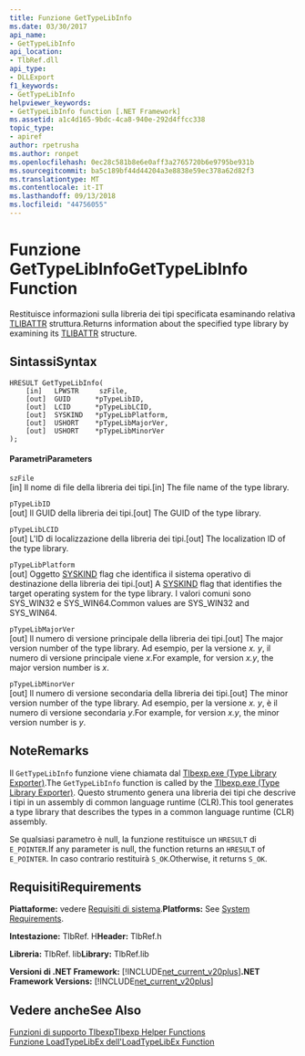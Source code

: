 ```yaml
---
title: Funzione GetTypeLibInfo
ms.date: 03/30/2017
api_name:
- GetTypeLibInfo
api_location:
- TlbRef.dll
api_type:
- DLLExport
f1_keywords:
- GetTypeLibInfo
helpviewer_keywords:
- GetTypeLibInfo function [.NET Framework]
ms.assetid: a1c4d165-9bdc-4ca8-940e-292d4ffcc338
topic_type:
- apiref
author: rpetrusha
ms.author: ronpet
ms.openlocfilehash: 0ec28c581b8e6e0aff3a2765720b6e9795be931b
ms.sourcegitcommit: ba5c189bf44d44204a3e8838e59ec378a62d82f3
ms.translationtype: MT
ms.contentlocale: it-IT
ms.lasthandoff: 09/13/2018
ms.locfileid: "44756055"
---
```

# <a name="gettypelibinfo-function"></a><span data-ttu-id="79c7e-102">Funzione GetTypeLibInfo</span><span class="sxs-lookup"><span data-stu-id="79c7e-102">GetTypeLibInfo Function</span></span>
<span data-ttu-id="79c7e-103">Restituisce informazioni sulla libreria dei tipi specificata esaminando relativa [TLIBATTR](https://docs.microsoft.com/previous-versions/windows/desktop/api/oaidl/ns-oaidl-tagtlibattr) struttura.</span><span class="sxs-lookup"><span data-stu-id="79c7e-103">Returns information about the specified type library by examining its [TLIBATTR](https://docs.microsoft.com/previous-versions/windows/desktop/api/oaidl/ns-oaidl-tagtlibattr) structure.</span></span>  
  
## <a name="syntax"></a><span data-ttu-id="79c7e-104">Sintassi</span><span class="sxs-lookup"><span data-stu-id="79c7e-104">Syntax</span></span>  
  
```  
HRESULT GetTypeLibInfo(  
    [in]   LPWSTR     szFile,  
    [out]  GUID      *pTypeLibID,  
    [out]  LCID      *pTypeLibLCID,  
    [out]  SYSKIND   *pTypeLibPlatform,  
    [out]  USHORT    *pTypeLibMajorVer,  
    [out]  USHORT    *pTypeLibMinorVer  
);  
```  
  
#### <a name="parameters"></a><span data-ttu-id="79c7e-105">Parametri</span><span class="sxs-lookup"><span data-stu-id="79c7e-105">Parameters</span></span>  
 `szFile`  
 <span data-ttu-id="79c7e-106">[in] Il nome di file della libreria dei tipi.</span><span class="sxs-lookup"><span data-stu-id="79c7e-106">[in] The file name of the type library.</span></span>  
  
 `pTypeLibID`  
 <span data-ttu-id="79c7e-107">[out] Il GUID della libreria dei tipi.</span><span class="sxs-lookup"><span data-stu-id="79c7e-107">[out] The GUID of the type library.</span></span>  
  
 `pTypeLibLCID`  
 <span data-ttu-id="79c7e-108">[out] L'ID di localizzazione della libreria dei tipi.</span><span class="sxs-lookup"><span data-stu-id="79c7e-108">[out] The localization ID of the type library.</span></span>  
  
 `pTypeLibPlatform`  
 <span data-ttu-id="79c7e-109">[out] Oggetto [SYSKIND](https://docs.microsoft.com/previous-versions/windows/desktop/api/oaidl/ne-oaidl-tagsyskind) flag che identifica il sistema operativo di destinazione della libreria dei tipi.</span><span class="sxs-lookup"><span data-stu-id="79c7e-109">[out] A [SYSKIND](https://docs.microsoft.com/previous-versions/windows/desktop/api/oaidl/ne-oaidl-tagsyskind) flag that identifies the target operating system for the type library.</span></span> <span data-ttu-id="79c7e-110">I valori comuni sono SYS_WIN32 e SYS_WIN64.</span><span class="sxs-lookup"><span data-stu-id="79c7e-110">Common values are SYS_WIN32 and SYS_WIN64.</span></span>  
  
 `pTypeLibMajorVer`  
 <span data-ttu-id="79c7e-111">[out] Il numero di versione principale della libreria dei tipi.</span><span class="sxs-lookup"><span data-stu-id="79c7e-111">[out] The major version number of the type library.</span></span> <span data-ttu-id="79c7e-112">Ad esempio, per la versione *x. y*, il numero di versione principale viene *x*.</span><span class="sxs-lookup"><span data-stu-id="79c7e-112">For example, for version *x.y*, the major version number is *x*.</span></span>  
  
 `pTypeLibMinorVer`  
 <span data-ttu-id="79c7e-113">[out] Il numero di versione secondaria della libreria dei tipi.</span><span class="sxs-lookup"><span data-stu-id="79c7e-113">[out] The minor version number of the type library.</span></span> <span data-ttu-id="79c7e-114">Ad esempio, per la versione *x. y*, è il numero di versione secondaria *y*.</span><span class="sxs-lookup"><span data-stu-id="79c7e-114">For example, for version *x.y*, the minor version number is *y*.</span></span>  
  
## <a name="remarks"></a><span data-ttu-id="79c7e-115">Note</span><span class="sxs-lookup"><span data-stu-id="79c7e-115">Remarks</span></span>  
 <span data-ttu-id="79c7e-116">Il `GetTypeLibInfo` funzione viene chiamata dal [Tlbexp.exe (Type Library Exporter)](../../../../docs/framework/tools/tlbexp-exe-type-library-exporter.md).</span><span class="sxs-lookup"><span data-stu-id="79c7e-116">The `GetTypeLibInfo` function is called by the [Tlbexp.exe (Type Library Exporter)](../../../../docs/framework/tools/tlbexp-exe-type-library-exporter.md).</span></span> <span data-ttu-id="79c7e-117">Questo strumento genera una libreria dei tipi che descrive i tipi in un assembly di common language runtime (CLR).</span><span class="sxs-lookup"><span data-stu-id="79c7e-117">This tool generates a type library that describes the types in a common language runtime (CLR) assembly.</span></span>  
  
 <span data-ttu-id="79c7e-118">Se qualsiasi parametro è null, la funzione restituisce un `HRESULT` di `E_POINTER`.</span><span class="sxs-lookup"><span data-stu-id="79c7e-118">If any parameter is null, the function returns an `HRESULT` of `E_POINTER`.</span></span> <span data-ttu-id="79c7e-119">In caso contrario restituirà `S_OK`.</span><span class="sxs-lookup"><span data-stu-id="79c7e-119">Otherwise, it returns `S_OK`.</span></span>  
  
## <a name="requirements"></a><span data-ttu-id="79c7e-120">Requisiti</span><span class="sxs-lookup"><span data-stu-id="79c7e-120">Requirements</span></span>  
 <span data-ttu-id="79c7e-121">**Piattaforme:** vedere [Requisiti di sistema](../../../../docs/framework/get-started/system-requirements.md).</span><span class="sxs-lookup"><span data-stu-id="79c7e-121">**Platforms:** See [System Requirements](../../../../docs/framework/get-started/system-requirements.md).</span></span>  
  
 <span data-ttu-id="79c7e-122">**Intestazione:** TlbRef. H</span><span class="sxs-lookup"><span data-stu-id="79c7e-122">**Header:** TlbRef.h</span></span>  
  
 <span data-ttu-id="79c7e-123">**Libreria:** TlbRef. lib</span><span class="sxs-lookup"><span data-stu-id="79c7e-123">**Library:** TlbRef.lib</span></span>  
  
 <span data-ttu-id="79c7e-124">**Versioni di .NET Framework:** [!INCLUDE[net_current_v20plus](../../../../includes/net-current-v20plus-md.md)]</span><span class="sxs-lookup"><span data-stu-id="79c7e-124">**.NET Framework Versions:** [!INCLUDE[net_current_v20plus](../../../../includes/net-current-v20plus-md.md)]</span></span>  
  
## <a name="see-also"></a><span data-ttu-id="79c7e-125">Vedere anche</span><span class="sxs-lookup"><span data-stu-id="79c7e-125">See Also</span></span>  
 [<span data-ttu-id="79c7e-126">Funzioni di supporto Tlbexp</span><span class="sxs-lookup"><span data-stu-id="79c7e-126">Tlbexp Helper Functions</span></span>](../../../../docs/framework/unmanaged-api/tlbexp/index.md)  
 [<span data-ttu-id="79c7e-127">Funzione LoadTypeLibEx dell'</span><span class="sxs-lookup"><span data-stu-id="79c7e-127">LoadTypeLibEx Function</span></span>](https://docs.microsoft.com/previous-versions/windows/desktop/api/oleauto/nf-oleauto-loadtypelibex)
